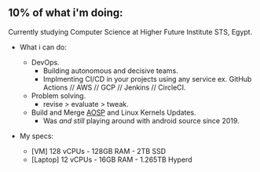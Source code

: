 ## 10% of what i'm doing:

Currently studying Computer Science at Higher Future Institute STS, Egypt.

-   What i can do:
    - DevOps.
        - Building autonomous and decisive teams.
        - Implmenting CI/CD in your projects using any service ex. GitHub Actions // AWS // GCP // Jenkins // CircleCI.
    - Problem solving.
        - revise > evaluate > tweak.
    - Build and Merge [AOSP](https://source.android.com/) and Linux Kernels Updates.
        - Was *and still* playing around with android source since 2019.

-   My specs:
    - [VM] 128 vCPUs - 128GB RAM - 2TB SSD
    - [Laptop] 12 vCPUs - 16GB RAM - 1.265TB Hyperd
